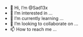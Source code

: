 - 👋 Hi, I’m @Sad13x
- 👀 I’m interested in ...
- 🌱 I’m currently learning ...
- 💞️ I’m looking to collaborate on ...
- 📫 How to reach me ...

<!---
Sad13x/Sad13x is a ✨ special ✨ repository because its `README.md` (this file) appears on your GitHub profile.
You can click the Preview link to take a look at your changes.
--->
